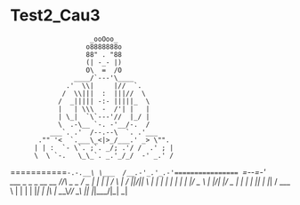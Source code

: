 # Test2_Cau3
                        _ooOoo_
                       o8888888o
                       88" . "88
                       (| -_- |)
                       O\  =  /O
                    ____/`---'\____
                  .'  \\|     |//  `.
                 /  \\|||  :  |||//  \
                /  _||||| -:- |||||_  \
                |   | \\\  -  /'| |   |
                | \_|  `\`---'//  |_/ |
                \  .-\__ `-. -'__/-.  /
              ___`. .'  /--.--\  `. .'___
           ."" '<  `.___\_<|>_/___.' _> \"".
          | | :  `- \`. ;`. _/; .'/ /  .' ; |
          \  \ `-.   \_\_`. _.'_/_/  -' _.' /
===========`-.`___`-.__\ \___  /__.-'_.'_.-'================
                        `=--=-'    
          ___  _   _   _      __  __  //\  _   _ 
         / _ \| | | | / \    |  \/  ||/_\|| \ | |
        | | | | | | |/ _ \   | |\/| |/ _ \|  \| |
        | |_| | |_| / ___ \  | |  | | |_| | |\  |
         \__\_\\___/_/   \_\ |_|  |_|\___/|_| \_|
